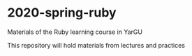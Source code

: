# 2020-spring-ruby
Materials of the Ruby learning course in YarGU

This repository will hold materials from lectures and practices